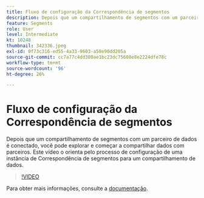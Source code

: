 ```yaml
---
title: Fluxo de configuração da Correspondência de segmentos
description: Depois que um compartilhamento de segmentos com um parceiro de dados é conectado, você pode explorar e começar a compartilhar dados com parceiros. Este vídeo o orienta pelo processo de ... (as descrições devem ter entre 60 e 160 caracteres)
feature: Segments
role: User
level: Intermediate
kt: 10248
thumbnail: 342336.jpeg
exl-id: 0f73c316-ed55-4a33-9603-a58e90dd205a
source-git-commit: cc7a77c4dd380ae1bc23dc75608e8e2224dfe78c
workflow-type: tm+mt
source-wordcount: '96'
ht-degree: 26%

---
```


# Fluxo de configuração da Correspondência de segmentos

Depois que um compartilhamento de segmentos com um parceiro de dados é conectado, você pode explorar e começar a compartilhar dados com parceiros. Este vídeo o orienta pelo processo de configuração de uma instância de Correspondência de segmentos para um compartilhamento de dados.

>[!VIDEO](https://video.tv.adobe.com/v/342336/?quality=12&learn=on)

Para obter mais informações, consulte a [documentação](https://experienceleague.adobe.com/docs/experience-platform/segmentation/ui/segment-match/overview.html?lang=pt-BR).
